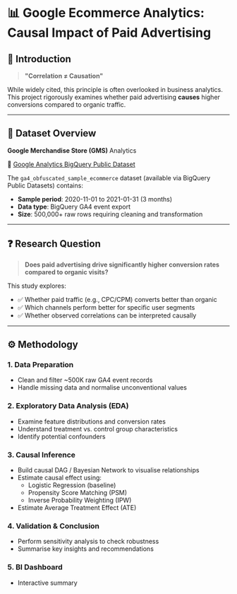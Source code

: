 # 📊 Google Ecommerce Analytics: Causal Impact of Paid Advertising

## 📌 Introduction  
> **"Correlation ≠ Causation"**

While widely cited, this principle is often overlooked in business analytics.  
This project rigorously examines whether paid advertising **causes** higher conversions compared to organic traffic.

---

## 📂 Dataset Overview  
**Google Merchandise Store (GMS)** Analytics  

🔗 [Google Analytics BigQuery Public Dataset](https://developers.google.com/analytics/bigquery/web-ecommerce-demo-dataset)

The `ga4_obfuscated_sample_ecommerce` dataset (available via BigQuery Public Datasets) contains:
- **Sample period**: 2020-11-01 to 2021-01-31 (3 months)  
- **Data type**: BigQuery GA4 event export  
- **Size**: 500,000+ raw rows requiring cleaning and transformation  

---

## ❓ Research Question  

> **Does paid advertising drive significantly higher conversion rates compared to organic visits?**

This study explores:
- ✅ Whether paid traffic (e.g., CPC/CPM) converts better than organic
- ✅ Which channels perform better for specific user segments
- ✅ Whether observed correlations can be interpreted causally

---

## ⚙️ Methodology

### 1. **Data Preparation**
- Clean and filter ~500K raw GA4 event records  
- Handle missing data and normalise unconventional values

### 2. **Exploratory Data Analysis (EDA)**
- Examine feature distributions and conversion rates  
- Understand treatment vs. control group characteristics  
- Identify potential confounders

### 3. **Causal Inference**
- Build causal DAG / Bayesian Network to visualise relationships  
- Estimate causal effect using:
  - Logistic Regression (baseline)
  - Propensity Score Matching (PSM)
  - Inverse Probability Weighting (IPW)
- Estimate Average Treatment Effect (ATE)

### 4. **Validation & Conclusion**
- Perform sensitivity analysis to check robustness  
- Summarise key insights and recommendations

### 5. **BI Dashboard**
- Interactive summary
